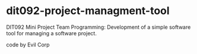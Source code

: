 # dit092-project-managment-tool

DIT092 Mini Project Team Programming:
Development of a simple software tool for managing a software project.

code by Evil Corp  